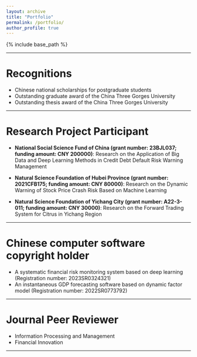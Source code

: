 ```yaml
---
layout: archive
title: "Portfolio"
permalink: /portfolio/
author_profile: true
---
```


{% include base_path %}

** **

Recognitions
======
* Chinese national scholarships for postgraduate students
* Outstanding graduate award of the China Three Gorges University
* Outstanding thesis award of the China Three Gorges University

** **

Research Project Participant
======
* **National Social Science Fund of China (grant number: 23BJL037; funding amount: CNY 200000)**: Research on the Application of Big Data and Deep Learning Methods in Credit Debt Default Risk Warning Management

* **Natural Science Foundation of Hubei Province (grant number: 2021CFB175; funding amount: CNY 80000)**: Research on the Dynamic Warning of Stock Price Crash Risk Based on Machine Learning

* **Natural Science Foundation of Yichang City (grant number: A22-3-011; funding amount: CNY 30000)**: Research on the Forward Trading System for Citrus in Yichang Region

** **

Chinese computer software copyright holder
======
* A systematic financial risk monitoring system based on deep learning (Registration number: 2023SR0324321)
* An instantaneous GDP forecasting software based on dynamic factor model (Registration number: 2022SR0773792)

** **

Journal Peer Reviewer
======
* Information Processing and Management
* Financial Innovation

** **
